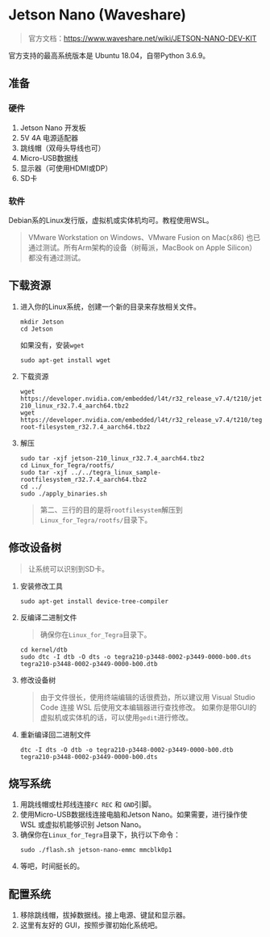 # Jetson Nano (Waveshare)

> 官方文档：https://www.waveshare.net/wiki/JETSON-NANO-DEV-KIT

官方支持的最高系统版本是 Ubuntu 18.04，自带Python 3.6.9。

## 准备

### 硬件
1. Jetson Nano 开发板
2. 5V 4A 电源适配器
3. 跳线帽（双母头导线也可）
4. Micro-USB数据线
5. 显示器（可使用HDMI或DP）
6. SD卡

### 软件
Debian系的Linux发行版，虚拟机或实体机均可。教程使用WSL。
> VMware Workstation on Windows、VMware Fusion on Mac(x86) 也已通过测试。所有Arm架构的设备（树莓派，MacBook on Apple Silicon）都没有通过测试。

## 下载资源
1. 进入你的Linux系统，创建一个新的目录来存放相关文件。
    ```shell
    mkdir Jetson
    cd Jetson
    ```
    如果没有，安装`wget`
    ```shell
    sudo apt-get install wget
    ```

2. 下载资源
    ```shell
    wget https://developer.nvidia.com/embedded/l4t/r32_release_v7.4/t210/jetson-210_linux_r32.7.4_aarch64.tbz2
    wget https://developer.nvidia.com/embedded/l4t/r32_release_v7.4/t210/tegra_linux_sample-root-filesystem_r32.7.4_aarch64.tbz2
    ```

3. 解压
    ```shell
    sudo tar -xjf jetson-210_linux_r32.7.4_aarch64.tbz2
    cd Linux_for_Tegra/rootfs/
    sudo tar -xjf ../../tegra_linux_sample-rootfilesystem_r32.7.4_aarch64.tbz2
    cd ../
    sudo ./apply_binaries.sh
    ```
    > 第二、三行的目的是将`rootfilesystem`解压到`Linux_for_Tegra/rootfs/`目录下。

## 修改设备树

> 让系统可以识别到SD卡。

1. 安装修改工具
    ```shell
    sudo apt-get install device-tree-compiler
    ```

2. 反编译二进制文件
    > 确保你在`Linux_for_Tegra`目录下。
    ```Shell
    cd kernel/dtb
    sudo dtc -I dtb -O dts -o tegra210-p3448-0002-p3449-0000-b00.dts tegra210-p3448-0002-p3449-0000-b00.dtb 
    ```

3. 修改设备树
    > 由于文件很长，使用终端编辑的话很费劲，所以建议用 Visual Studio Code 连接 WSL 后使用文本编辑器进行查找修改。
    > 如果你是带GUI的虚拟机或实体机的话，可以使用`gedit`进行修改。

4. 重新编译回二进制文件
    ```
    dtc -I dts -O dtb -o tegra210-p3448-0002-p3449-0000-b00.dtb tegra210-p3448-0002-p3449-0000-b00.dts
    ```

## 烧写系统

1. 用跳线帽或杜邦线连接`FC REC` 和 `GND`引脚。
2. 使用Micro-USB数据线连接电脑和Jetson Nano。如果需要，进行操作使 WSL 或虚拟机能够识别 Jetson Nano。
3. 确保你在`Linux_for_Tegra`目录下，执行以下命令：
    ```shell
    sudo ./flash.sh jetson-nano-emmc mmcblk0p1
    ```
4. 等吧，时间挺长的。

## 配置系统

1. 移除跳线帽，拔掉数据线。接上电源、键鼠和显示器。
2. 这里有友好的 GUI，按照步骤初始化系统吧。

